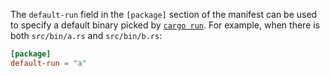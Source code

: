 The `default-run` field in the `[package]` section of the manifest can be used
to specify a default binary picked by [`cargo run`](https://doc.rust-lang.org/cargo/commands/cargo-run.html). For example, when there is
both `src/bin/a.rs` and `src/bin/b.rs`:

```toml
[package]
default-run = "a"
```